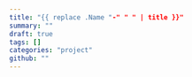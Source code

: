 ```yaml
---
title: "{{ replace .Name "-" " " | title }}"
summary: ""
draft: true
tags: []
categories: "project"
github: ""
---
```

